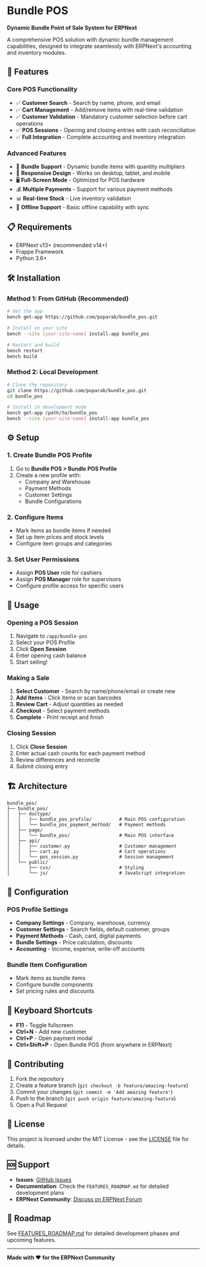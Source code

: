 # Bundle POS

**Dynamic Bundle Point of Sale System for ERPNext**

A comprehensive POS solution with dynamic bundle management capabilities, designed to integrate seamlessly with ERPNext's accounting and inventory modules.

## 🚀 Features

### Core POS Functionality
- ✅ **Customer Search** - Search by name, phone, and email
- ✅ **Cart Management** - Add/remove items with real-time validation
- ✅ **Customer Validation** - Mandatory customer selection before cart operations
- ✅ **POS Sessions** - Opening and closing entries with cash reconciliation
- ✅ **Full Integration** - Complete accounting and inventory integration

### Advanced Features
- 🎁 **Bundle Support** - Dynamic bundle items with quantity multipliers
- 📱 **Responsive Design** - Works on desktop, tablet, and mobile
- 🖥️ **Full-Screen Mode** - Optimized for POS hardware
- 💰 **Multiple Payments** - Support for various payment methods
- 📊 **Real-time Stock** - Live inventory validation
- 🔄 **Offline Support** - Basic offline capability with sync

## 📋 Requirements

- ERPNext v13+ (recommended v14+)
- Frappe Framework
- Python 3.6+

## 🛠️ Installation

### Method 1: From GitHub (Recommended)
```bash
# Get the app
bench get-app https://github.com/poparab/bundle_pos.git

# Install on your site
bench --site [your-site-name] install-app bundle_pos

# Restart and build
bench restart
bench build
```

### Method 2: Local Development
```bash
# Clone the repository
git clone https://github.com/poparab/bundle_pos.git
cd bundle_pos

# Install in development mode
bench get-app /path/to/bundle_pos
bench --site [your-site-name] install-app bundle_pos
```

## ⚙️ Setup

### 1. Create Bundle POS Profile
1. Go to **Bundle POS > Bundle POS Profile**
2. Create a new profile with:
   - Company and Warehouse
   - Payment Methods
   - Customer Settings
   - Bundle Configurations

### 2. Configure Items
- Mark items as bundle items if needed
- Set up item prices and stock levels
- Configure item groups and categories

### 3. Set User Permissions
- Assign **POS User** role for cashiers
- Assign **POS Manager** role for supervisors
- Configure profile access for specific users

## 🎯 Usage

### Opening a POS Session
1. Navigate to `/app/bundle-pos`
2. Select your POS Profile
3. Click **Open Session**
4. Enter opening cash balance
5. Start selling!

### Making a Sale
1. **Select Customer** - Search by name/phone/email or create new
2. **Add Items** - Click items or scan barcodes
3. **Review Cart** - Adjust quantities as needed
4. **Checkout** - Select payment methods
5. **Complete** - Print receipt and finish

### Closing Session
1. Click **Close Session**
2. Enter actual cash counts for each payment method
3. Review differences and reconcile
4. Submit closing entry

## 🏗️ Architecture

```
bundle_pos/
├── bundle_pos/
│   ├── doctype/
│   │   ├── bundle_pos_profile/          # Main POS configuration
│   │   └── bundle_pos_payment_method/   # Payment methods
│   ├── page/
│   │   └── bundle_pos/                  # Main POS interface
│   ├── api/
│   │   ├── customer.py                  # Customer management
│   │   ├── cart.py                      # Cart operations
│   │   └── pos_session.py               # Session management
│   └── public/
│       ├── css/                         # Styling
│       └── js/                          # JavaScript integration
```

## 🔧 Configuration

### POS Profile Settings
- **Company Settings** - Company, warehouse, currency
- **Customer Settings** - Search fields, default customer, groups
- **Payment Methods** - Cash, card, digital payments
- **Bundle Settings** - Price calculation, discounts
- **Accounting** - Income, expense, write-off accounts

### Bundle Item Configuration
- Mark items as bundle items
- Configure bundle components
- Set pricing rules and discounts

## 📱 Keyboard Shortcuts

- **F11** - Toggle fullscreen
- **Ctrl+N** - Add new customer
- **Ctrl+P** - Open payment modal
- **Ctrl+Shift+P** - Open Bundle POS (from anywhere in ERPNext)

## 🤝 Contributing

1. Fork the repository
2. Create a feature branch (`git checkout -b feature/amazing-feature`)
3. Commit your changes (`git commit -m 'Add amazing feature'`)
4. Push to the branch (`git push origin feature/amazing-feature`)
5. Open a Pull Request

## 📄 License

This project is licensed under the MIT License - see the [LICENSE](LICENSE) file for details.

## 🆘 Support

- **Issues**: [GitHub Issues](https://github.com/poparab/bundle_pos/issues)
- **Documentation**: Check the `FEATURES_ROADMAP.md` for detailed development plans
- **ERPNext Community**: [Discuss on ERPNext Forum](https://discuss.erpnext.com)

## 🎯 Roadmap

See [FEATURES_ROADMAP.md](FEATURES_ROADMAP.md) for detailed development phases and upcoming features.

---

**Made with ❤️ for the ERPNext Community** 